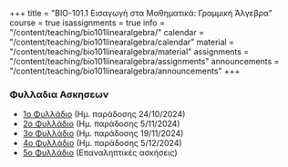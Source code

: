 +++
title = "ΒΙΟ-101.1 Εισαγωγή στα Μαθηματικά: Γραμμική Άλγεβρα"
course = true
isassignments = true
info = "/content/teaching/bio101linearalgebra/"
calendar = "/content/teaching/bio101linearalgebra/calendar"
material = "/content/teaching/bio101linearalgebra/material"
assignments = "/content/teaching/bio101linearalgebra/assignments"
announcements = "/content/teaching/bio101linearalgebra/announcements"
+++

### Φυλλαδια Ασκησεων

- [1ο Φυλλάδιο](../LinearAlgebra-2024-1.pdf) (Ημ. παράδοσης 24/10/2024)
- [2ο Φυλλάδιο](../LinearAlgebra-2024-2.pdf) (Ημ. παράδοσης 5/11/2024)
- [3ο Φυλλάδιο](../LinearAlgebra-2024-3.pdf) (Ημ. παράδοσης 19/11/2024)
- [4ο Φυλλάδιο](../LinearAlgebra-2024-4.pdf) (Ημ. παράδοσης 5/12/2024)
- [5ο Φυλλάδιο](../LinearAlgebra-2024-5.pdf) (Επαναληπτικές ασκήσεις)

